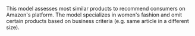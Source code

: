 This model assesses most similar products to recommend consumers on Amazon's platform. The model specializes in women's fashion and omit certain products based on business criteria (e.g. same article in a different size).
